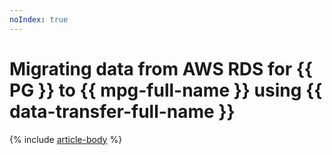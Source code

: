 ```yaml
---
noIndex: true
---
```


# Migrating data from AWS RDS for {{ PG }} to {{ mpg-full-name }} using {{ data-transfer-full-name }}

{% include [article-body](../../_tutorials/dataplatform/datatransfer/rds-to-mpg.md) %}
